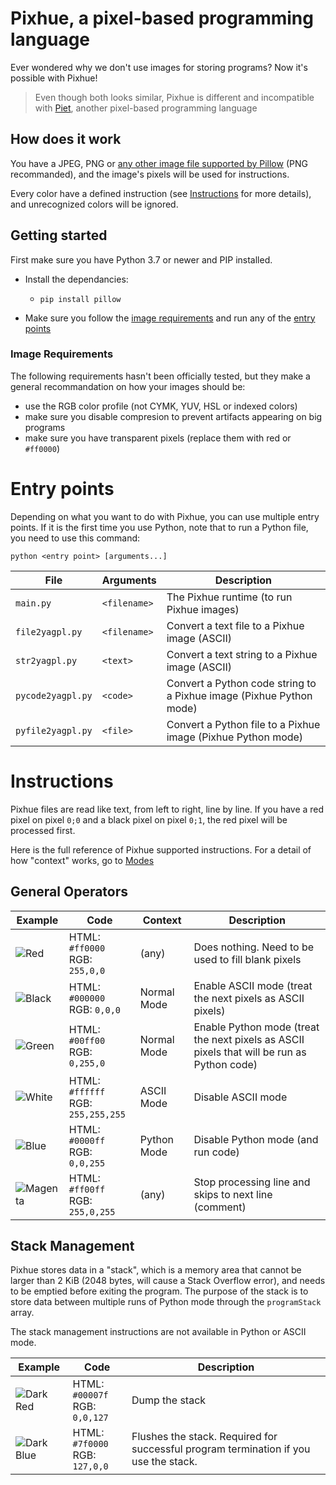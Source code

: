 # Pixhue, a pixel-based programming language

Ever wondered why we don't use images for storing programs? Now it's possible with Pixhue!

> Even though both looks similar, Pixhue is different and incompatible with [Piet](https://www.dangermouse.net/esoteric/piet.html), another pixel-based programming language

## How does it work
You have a JPEG, PNG or [any other image file supported by Pillow](https://pillow.readthedocs.io/en/stable/handbook/image-file-formats.html) (PNG recommanded), and the image's pixels will be used for instructions.

Every color have a defined instruction (see [Instructions](#Instructions) for more details), and unrecognized colors will be ignored.

## Getting started
First make sure you have Python 3.7 or newer and PIP installed.

* Install the dependancies:
  * ```
    pip install pillow
    ```
* Make sure you follow the [image requirements](#Image-Requirements) and run any of the [entry points](#Entry-points)

### Image Requirements
The following requirements hasn't been officially tested, but they make a general recommandation on how your images should be:
* use the RGB color profile (not CYMK, YUV, HSL or indexed colors)
* make sure you disable compresion to prevent artifacts appearing on big programs
* make sure you have transparent pixels (replace them with red or `#ff0000`)

# Entry points
Depending on what you want to do with Pixhue, you can use multiple entry points. If it is the first time you use Python, note that to run a Python file, you need to use this command:
```
python <entry point> [arguments...]
```

| File | Arguments | Description |
--- | --- | ---
|`main.py`|`<filename>`|The Pixhue runtime (to run Pixhue images)|
|`file2yagpl.py`|`<filename>`|Convert a text file to a Pixhue image (ASCII)|
|`str2yagpl.py`|`<text>`|Convert a text string to a Pixhue image (ASCII)|
|`pycode2yagpl.py`|`<code>`|Convert a Python code string to a Pixhue image (Pixhue Python mode)|
|`pyfile2yagpl.py`|`<file>`|Convert a Python file to a Pixhue image (Pixhue Python mode)|

# Instructions
Pixhue files are read like text, from left to right, line by line. If you have a red pixel on pixel `0;0` and a black pixel on pixel `0;1`, the red pixel will be processed first.

Here is the full reference of Pixhue supported instructions. For a detail of how "context" works, go to [Modes](#Modes)

## General Operators
| Example | Code | Context | Description |
--- | --- | --- | ---
|![Red](https://user-images.githubusercontent.com/46352972/118692048-f6d06100-b809-11eb-9bb7-6aacafeba277.png)|HTML: `#ff0000`<br>RGB: `255,0,0`|(any)|Does nothing. Need to be used to fill blank pixels|
|![Black](https://user-images.githubusercontent.com/46352972/118692081-fe900580-b809-11eb-86b1-ba3778937e7e.png)|HTML: `#000000`<br>RGB: `0,0,0`|Normal Mode|Enable ASCII mode (treat the next pixels as ASCII pixels)|
|![Green](https://user-images.githubusercontent.com/46352972/118692099-03ed5000-b80a-11eb-852d-6f09de90dc2d.png)|HTML: `#00ff00`<br>RGB: `0,255,0`|Normal Mode|Enable Python mode (treat the next pixels as ASCII pixels that will be run as Python code)|
|![White](https://user-images.githubusercontent.com/46352972/118692121-08196d80-b80a-11eb-8488-badd2b38689e.png)|HTML: `#ffffff`<br>RGB: `255,255,255`|ASCII Mode|Disable ASCII mode|
|![Blue](https://user-images.githubusercontent.com/46352972/118692143-0cde2180-b80a-11eb-91e5-f69ee0c525d8.png)|HTML: `#0000ff`<br>RGB: `0,0,255`|Python Mode|Disable Python mode (and run code)|
|![Magenta](https://user-images.githubusercontent.com/46352972/118710773-08703380-b81f-11eb-849d-45493bf24111.png)|HTML: `#ff00ff`<br>RGB: `255,0,255`|(any)|Stop processing line and skips to next line (comment)|

## Stack Management
Pixhue stores data in a "stack", which is a memory area that cannot be larger than 2 KiB (2048 bytes, will cause a Stack Overflow error), and needs to be emptied before exiting the program. The purpose of the stack is to store data between multiple runs of Python mode through the `programStack` array.

The stack management instructions are not available in Python or ASCII mode.

| Example | Code | Description |
--- | --- | ---
|![Dark Red](https://user-images.githubusercontent.com/46352972/118716522-35bfe000-b825-11eb-81e2-2a1f5189aa2f.png)|HTML: `#00007f`<br>RGB: `0,0,127`|Dump the stack|
|![Dark Blue](https://user-images.githubusercontent.com/46352972/118716479-29d41e00-b825-11eb-816d-5d60ad00b911.png)|HTML: `#7f0000`<br>RGB: `127,0,0`|Flushes the stack. Required for successful program termination if you use the stack.|
